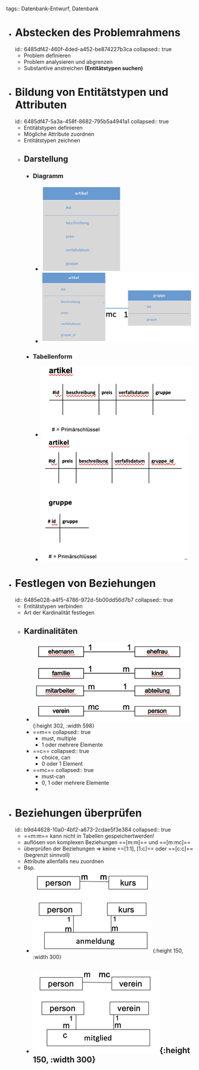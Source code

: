 tags:: Datenbank-Entwurf, Datenbank

- # Abstecken des Problemrahmens
  id:: 6485df42-460f-4ded-a452-be874227b3ca
  collapsed:: true
	- Problem definieren
	- Problem analysieren und abgrenzen
	- Substantive anstreichen **(Entitätstypen suchen)**
- # Bildung von Entitätstypen und Attributen
  id:: 6485df47-5a3a-458f-8682-795b5a4941a1
  collapsed:: true
	- Entitätstypen definieren
	- Mögliche Attribute zuordnen
	- Entitätstypen zeichnen
	- ## Darstellung
		- ### Diagramm
			- ![Bildschirmfoto 2023-06-11 um 17.16.16.png](../assets/Bildschirmfoto_2023-06-11_um_17.16.16_1686496579587_0.png)
			- ![Bildschirmfoto 2023-06-11 um 17.18.00.png](../assets/Bildschirmfoto_2023-06-11_um_17.18.00_1686496682799_0.png)
		- ### Tabellenform
			- ![Bildschirmfoto 2023-06-11 um 17.17.08.png](../assets/Bildschirmfoto_2023-06-11_um_17.17.08_1686496630957_0.png)
			- ![Bildschirmfoto 2023-06-11 um 17.19.08.png](../assets/Bildschirmfoto_2023-06-11_um_17.19.08_1686496750691_0.png)
- # Festlegen von Beziehungen
  id:: 6485e028-a4f5-4786-972d-5b00dd56d7b7
  collapsed:: true
	- Entitätstypen verbinden
	- Art der Kardinalität festlegen
	- ## Kardinalitäten
		- ![Bildschirmfoto 2023-06-11 um 17.20.18.png](../assets/Bildschirmfoto_2023-06-11_um_17.20.18_1686496820056_0.png){:height 302, :width 598}
		- ==m==
		  collapsed:: true
			- must, multiple
			- 1 oder mehrere Elemente
		- ==c==
		  collapsed:: true
			- choice, can
			- 0 oder 1 Element
		- ==mc==
		  collapsed:: true
			- must-can
			- 0, 1 oder mehrere Elemente
			-
- # Beziehungen überprüfen
  id:: b9d44628-10a0-4bf2-a673-2cdae5f3e384
  collapsed:: true
	- ==m:m== kann nicht in Tabellen gespeichertwerden!
	- auflösen von komplexen Beziehungen ==[m:m]== und ==[m:mc]==
	- überprüfen der Beziehungen => keine ==[1:1], [1:c]== oder ==[c:c]== (begrenzt
	  sinnvoll)
	- Attribute allenfalls neu zuordnen
	- Bsp.
		- ![Bildschirmfoto 2023-06-11 um 17.28.09.png](../assets/Bildschirmfoto_2023-06-11_um_17.28.09_1686497292305_0.png){:height 150, :width 300}
		- ![Bildschirmfoto 2023-06-11 um 17.28.46.png](../assets/Bildschirmfoto_2023-06-11_um_17.28.46_1686497328051_0.png){:height 150, :width 300}
			-